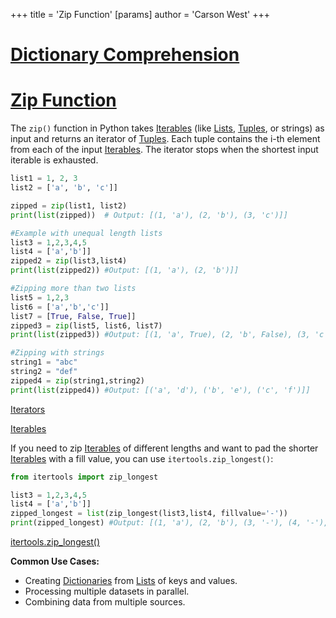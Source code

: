 +++
 title = 'Zip Function'
[params]
	author = 'Carson West'
+++
# [Dictionary Comprehension](./../dictionary-comprehension/)
# [Zip Function](./../zip-function/) 
The `zip()` function in Python takes [Iterables](./../iterables/) (like [Lists](./../lists/), [Tuples](./../tuples/), or strings) as input and returns an iterator of [Tuples](./../tuples/).  Each tuple contains the i-th element from each of the input [Iterables](./../iterables/).  The iterator stops when the shortest input iterable is exhausted.

```python
list1 = 1, 2, 3
list2 = ['a', 'b', 'c']]

zipped = zip(list1, list2)
print(list(zipped))  # Output: [(1, 'a'), (2, 'b'), (3, 'c')]]

#Example with unequal length lists
list3 = 1,2,3,4,5
list4 = ['a','b']]
zipped2 = zip(list3,list4)
print(list(zipped2)) #Output: [(1, 'a'), (2, 'b')]]

#Zipping more than two lists
list5 = 1,2,3
list6 = ['a','b','c']]
list7 = [True, False, True]]
zipped3 = zip(list5, list6, list7)
print(list(zipped3)) #Output: [(1, 'a', True), (2, 'b', False), (3, 'c', True)]]

#Zipping with strings
string1 = "abc"
string2 = "def"
zipped4 = zip(string1,string2)
print(list(zipped4)) #Output: [('a', 'd'), ('b', 'e'), ('c', 'f')]]
```

[Iterators](./../iterators/)

[Iterables](./../iterables/)


If you need to zip [Iterables](./../iterables/) of different lengths and want to pad the shorter [Iterables](./../iterables/) with a fill value, you can use `itertools.zip_longest()`:

```python
from itertools import zip_longest

list3 = 1,2,3,4,5
list4 = ['a','b']]
zipped_longest = list(zip_longest(list3,list4, fillvalue='-'))
print(zipped_longest) #Output: [(1, 'a'), (2, 'b'), (3, '-'), (4, '-'), (5, '-')]]
```

[itertools.zip_longest()](./../itertools.zip_longest()/)

**Common Use Cases:**

* Creating [Dictionaries](./../dictionaries/) from [Lists](./../lists/) of keys and values.
* Processing multiple datasets in parallel.
* Combining data from multiple sources.


